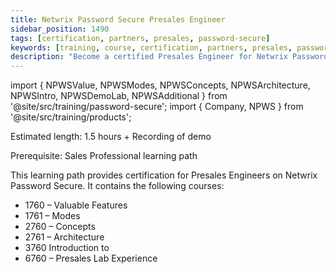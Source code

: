 ```yaml
---
title: Netwrix Password Secure Presales Engineer
sidebar_position: 1490
tags: [certification, partners, presales, password-secure]
keywords: [training, course, certification, partners, presales, password secure]
description: "Become a certified Presales Engineer for Netwrix Password Secure"
---
```


import { NPWSValue, NPWSModes, NPWSConcepts, NPWSArchitecture, NPWSIntro, NPWSDemoLab, NPWSAdditional } from '@site/src/training/password-secure';
import { Company, NPWS } from '@site/src/training/products';


Estimated length: 1.5 hours + Recording of demo

Prerequisite: <NPWS /> Sales Professional learning path

This learning path provides <Company /> certification for Presales Engineers on Netwrix Password Secure. It contains the following courses:

* 1760 <NPWS /> – Valuable Features
* 1761 <NPWS /> – Modes
* 2760 <NPWS /> – Concepts
* 2761 <NPWS /> – Architecture
* 3760 Introduction to <NPWS />
* 6760 <NPWS /> – Presales Lab Experience

<NPWSValue />

<NPWSModes />

<NPWSConcepts />

<NPWSArchitecture />

<NPWSIntro />

<NPWSDemoLab />

<NPWSAdditional />
